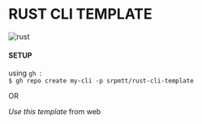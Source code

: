 # RUST CLI TEMPLATE

![rust](https://img.shields.io/badge/Rust-000000?style=for-the-badge&logo=rust&logoColor=white)

#### SETUP

using `gh `:  
`$ gh repo create my-cli -p srpmtt/rust-cli-template`

OR

_Use this template_ from web
